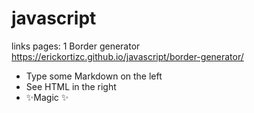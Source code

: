 # javascript
links pages:
1 Border generator https://erickortizc.github.io/javascript/border-generator/
- Type some Markdown on the left
- See HTML in the right
- ✨Magic ✨

